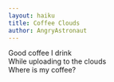 ```yaml
---
layout: haiku
title: Coffee Clouds
author: AngryAstronaut
---
```


Good coffee I drink<br>
While uploading to the clouds<br>
Where is my coffee?

